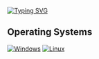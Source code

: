 [![Typing SVG](https://readme-typing-svg.demolab.com?size=25&duration=3000&pause=1500&color=F7C000&center=true&vCenter=true&width=600&lines=UNDER+CONSTRUCTION+:])](https://git.io/typing-svg)

## Operating Systems
<p>
 	<a href="#"><img alt="Windows" src="https://img.shields.io/badge/Windows-29B6F6?logo=windows&logoColor=white"></a>
	<a href="#"><img alt="Linux" src="https://img.shields.io/badge/Linux-FFB74D?logo=linux&logoColor=black"></a>
</p>
